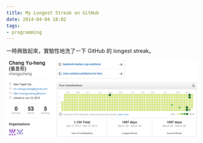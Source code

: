 ```yaml
---
title: My Longest Streak on GitHub
date: 2014-04-04 18:02
tags:
- programming
---
```


一時興致起來，實驗性地洗了一下 GitHub 的 longest streak。

![](github-streak/github-longest-streak.png)
